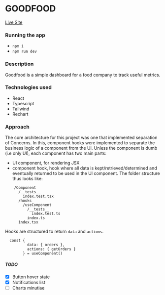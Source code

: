 
# GOODFOOD

[Live Site](https://goodfood-jade.vercel.app/)

### Running the app
- `npm i`
- `npm run dev`

### Description
Goodfood is a simple dashboard for a food company to track useful metrics.

### Technologies used
- React
- Typescript
- Tailwind
- Rechart



### Approach
The core architecture for this project was one that implemented separation of Concerns. In this, component hooks were implemented to separate the business logic of a component from the UI. Unless the component is dumb (i.e only UI), each component has two main parts:
- UI component, for rendering JSX
- component hook, hook where all data is kept/retrieved/determined and eventually returned to be used in the UI component.
The folder structure thus looks like:
``` 
    /Component
      /__tests__
        index.test.tsx
      /hooks
        /useComponent
          /__tests__
            index.test.ts
          index.ts
      index.tsx
```

Hooks are structured to return `data` and `actions`.
```
  const {
          data: { orders },
          actions: { getOrders }
        } = useComponent()
```


##### TODO
- [x] Button hover state
- [x] Notifications list
- [ ] Charts minutiae
